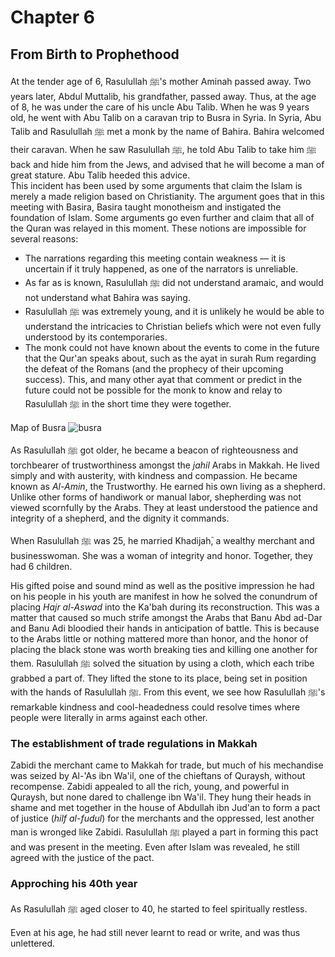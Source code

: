 # Chapter 6

## From Birth to Prophethood

At the tender age of 6, Rasulullah ﷺ's mother Aminah passed away. Two years later, Abdul Muttalib, his grandfather, passed away. Thus, at the age of 8, he was under the care of his uncle Abu Talib. When he was 9 years old, he went with Abu Talib on a caravan trip to Busra in Syria. In Syria, Abu Talib and Rasulullah ﷺ met a monk by the name of Bahira. Bahira welcomed their caravan. When he saw Rasulullah ﷺ, he told Abu Talib to take him ﷺ back and hide him from the Jews, and advised that he will become a man of great stature. Abu Talib heeded this advice.  
This incident has been used by some arguments that claim the Islam is merely a made religion based on Christianity. The argument goes that in this meeting with Basira, Basira taught monotheism and instigated the foundation of Islam. Some arguments go even further and claim that all of the Quran was relayed in this moment. These notions are impossible for several reasons:

- The narrations regarding this meeting contain weakness — it is uncertain if it truly happened, as one of the narrators is unreliable.
- As far as is known, Rasulullah ﷺ did not understand aramaic, and would not understand what Bahira was saying.
- Rasulullah ﷺ was extremely young, and it is unlikely he would be able to understand the intricacies to Christian beliefs which were not even fully understood by its contemporaries.
- The monk could not have known about the events to come in the future that the Qur'an speaks about, such as the ayat in surah Rum regarding the defeat of the Romans (and the prophecy of their upcoming success). This, and many other ayat that comment or predict in the future could not be possible for the monk to know and relay to Rasulullah ﷺ in the short time they were together.

Map of Busra
![busra](https://user-images.githubusercontent.com/90349598/133549978-93d30317-6edb-4323-aa9b-b04d2d5d8a20.png)

As Rasulullah ﷺ got older, he became a beacon of righteousness and torchbearer of trustworthiness amongst the _jahil_ Arabs in Makkah. He lived simply and with austerity, with kindness and compassion. He became known as _Al-Amin_, the Trustworthy. He earned his own living as a shepherd. Unlike other forms of handiwork or manual labor, shepherding was not viewed scornfully by the Arabs. They at least understood the patience and integrity of a shepherd, and the dignity it commands.

When Rasulullah ﷺ was 25, he married Khadijahؓ, a wealthy merchant and businesswoman. She was a woman of integrity and honor. Together, they had 6 children.

His gifted poise and sound mind as well as the positive impression he had on his people in his youth are manifest in how he solved the conundrum of placing _Hajr al-Aswad_ into the Ka'bah during its reconstruction. This was a matter that caused so much strife amongst the Arabs that Banu Abd ad-Dar and Banu Adi bloodied their hands in anticipation of battle. This is because to the Arabs little or nothing mattered more than honor, and the honor of placing the black stone was worth breaking ties and killing one another for them. Rasulullah ﷺ solved the situation by using a cloth, which each tribe grabbed a part of. They lifted the stone to its place, being set in position with the hands of Rasulullah ﷺ. From this event, we see how Rasulullah ﷺ's remarkable kindness and cool-headedness could resolve times where people were literally in arms against each other.

### The establishment of trade regulations in Makkah

Zabidi the merchant came to Makkah for trade, but much of his mechandise was seized by Al-'As ibn Wa'il, one of the chieftans of Quraysh, without recompense. Zabidi appealed to all the rich, young, and powerful in Quraysh, but none dared to challenge ibn Wa'il. They hung their heads in shame and met together in the house of Abdullah ibn Jud'an to form a pact of justice (_hilf al-fudul_) for the merchants and the oppressed, lest another man is wronged like Zabidi. Rasulullah ﷺ played a part in forming this pact and was present in the meeting. Even after Islam was revealed, he still agreed with the justice of the pact.

### Approching his 40th year

As Rasulullah ﷺ aged closer to 40, he started to feel spiritually restless.

Even at his age, he had still never learnt to read or write, and was thus unlettered.


